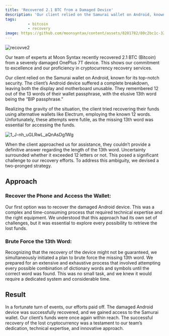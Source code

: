 ```yaml
---
title: 'Recovered 2.1 BTC from a Damaged Device'
description: 'Our client relied on the Samurai wallet on Android, known for its top-notch security. The client’s Android device suffered a complete breakdown, leaving both the display and motherboard unusable. They remembered 12 out of the 13 words of their wallet passphrase, with the elusive 13th word being the “BIP passphrase.”'
tags:
          - bitcoin
          - recovery
image: https://github.com/moonsyntax/content/assets/8281782/80c2bc1c-3290-4728-a755-2339dcb7da3d
---
```


![recovve2](https://github.com/moonsyntax/content/assets/8281782/80c2bc1c-3290-4728-a755-2339dcb7da3d)

Our team of experts at Moon Syntax recently recovered 2.1 BTC (Bitcoin) from a severely damaged OnePlus 7T device. This shows our commitment to excellence and our proficiency in cryptocurrency recovery services.

Our client relied on the Samurai wallet on Android, known for its top-notch security. The client’s Android device suffered a complete breakdown, leaving both the display and motherboard unusable. They remembered 12 out of the 13 words of their wallet passphrase, with the elusive 13th word being the “BIP passphrase.”

Realizing the gravity of the situation, the client tried recovering their funds using alternative wallets like Electrum, employing the known 12 words. Unfortunately, these attempts were futile, as the missing 13th word was essential for accessing the funds.

![1_J-nh_uGLRwL_aQnAsDg1Wg](https://github.com/moonsyntax/content/assets/8281782/f43b0cad-5922-4cff-a32b-00fc146db495)
 
When the client approached us for assistance, they couldn’t provide a definitive answer regarding the length of the 13th word. Uncertainty surrounded whether it exceeded 12 letters or not. This posed a significant challenge to our recovery efforts. To address this ambiguity, we devised a two-pronged strategy.

## Approach

### Recover the Phone and Access the Wallet:

Our first option was to recover the damaged Android device. This was a complex and time-consuming process that required technical expertise and the right equipment. We understood that this approach had its own set of challenges, but it was essential to explore every possibility to retrieve the lost funds.

### Brute Force the 13th Word:

Recognizing that the recovery of the device might not be guaranteed, we simultaneously initiated a plan to brute force the missing 13th word. We prepared for an extensive and exhaustive process that involved attempting every possible combination of dictionary words and symbols until the correct word was found. This was no small task, and we knew it would require a dedicated system and considerable time.

## Result

In a fortunate turn of events, our efforts paid off. The damaged Android device was successfully recovered, and we gained access to the Samurai wallet. Our client’s funds were once again within reach. The successful recovery of the lost cryptocurrency was a testament to our team’s dedication, technical expertise, and innovative approach.
